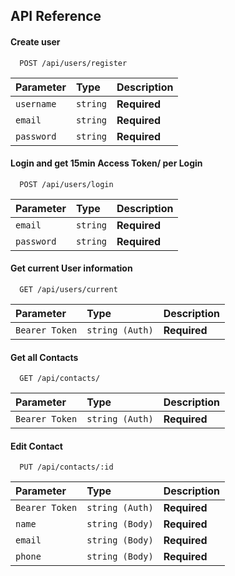
## API Reference

#### Create user

```http
  POST /api/users/register
```

| Parameter | Type     | Description                |
| :-------- | :------- | :------------------------- |
| `username` | `string` | **Required** |
| `email` | `string` | **Required** |
| `password` | `string` | **Required** |

#### Login and get 15min Access Token/ per Login

```http
  POST /api/users/login
```

| Parameter | Type     | Description                       |
| :-------- | :------- | :-------------------------------- |
| `email` | `string` | **Required** |
| `password` | `string` | **Required** |

#### Get current User information

```http
  GET /api/users/current
```

| Parameter | Type     | Description                       |
| :-------- | :------- | :-------------------------------- |
| `Bearer Token` | `string (Auth)` | **Required** |

#### Get all Contacts

```http
  GET /api/contacts/
```

| Parameter | Type     | Description                       |
| :-------- | :------- | :-------------------------------- |
| `Bearer Token` | `string (Auth)` | **Required** |

#### Edit Contact

```http
  PUT /api/contacts/:id
```

| Parameter | Type     | Description                       |
| :-------- | :------- | :-------------------------------- |
| `Bearer Token` | `string (Auth)` | **Required** |
| `name` | `string (Body)` | **Required** |
| `email` | `string (Body)` | **Required** |
| `phone` | `string (Body)` | **Required** |




